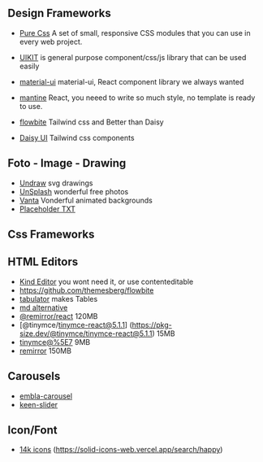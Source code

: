 ## Design Frameworks
* [Pure Css](https://purecss.io/) A set of small, responsive CSS modules that you can use in every web project.
* [UIKIT](https://getuikit.com/docs/modal)  is general purpose component/css/js library that can be used easily
* [material-ui](https://mui.com) material-ui, React component library we always wanted
* [mantine](https://ui.mantine.dev/category/headers) React, you neeed to write so much style, no template is ready to use.


* [flowbite](https://github.com/themesberg/flowbite) Tailwind css and Better than Daisy 
* [Daisy UI](https://daisyui.com/) Tailwind css components

## Foto - Image - Drawing
* [Undraw](https://undraw.co/illustrations) svg drawings
* [UnSplash](https://unsplash.com/) wonderful free photos
* [Vanta](https://vantajs.com/) Vonderful animated backgrounds
* [Placeholder TXT](https://jsonplaceholder.typicode.com/posts/)

## Css Frameworks

## HTML Editors 
* [Kind Editor](https://github.com/kindsoft/kindeditor) you wont need it, or use contenteditable
* https://github.com/themesberg/flowbite
* [tabulator](http://tabulator.info/) makes Tables
* [md alternative](https://docs.asciidoctor.org/asciidoc/latest/document-structure/)
* [@remirror/react](https://pkg-size.dev/@remirror%2Freact) 120MB
* [@tinymce/tinymce-react@5.1.1] (https://pkg-size.dev/@tinymce/tinymce-react@5.1.1) 15MB
* [tinymce@%5E7](https://pkg-size.dev/tinymce@%5E7) 9MB
* [remirror](https://pkg-size.dev/remirror%20@remirror/react%20@remirror/pm) 150MB

  


## Carousels
* [embla-carousel](https://www.embla-carousel.com/examples/navigation/)
* [keen-slider](https://keen-slider.io/examples#examples)


## Icon/Font
* [14k icons](https://github.com/x64Bits/solid-icons) (https://solid-icons-web.vercel.app/search/happy)

